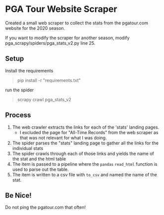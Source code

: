 # PGA Tour Website Scraper

Created a small web scraper to collect the stats from the pgatour.com website for the 2020 season.  

If you want to modify the scraper for another season, modify pga_scrapy/spiders/pga_stats_v2.py line 25.

## Setup

Install the requirements

> pip install -r "requirements.txt"

run the spider
> scrapy crawl pga_stats_v2

## Process

1) The web crawler extracts the links for each of the 'stats' landing pages.  
   * I excluded the page for "All-Time Records" from the web scraper as that was not relevant for what I was doing.  
2) The spider parses the "stats" landing page to gather all the links for the individual stats
3) The spider crawls through each of those links and yields the name of the stat and the html table
4) The item is passed to a pipeline where the `pandas` `read_html` function is used to parse out the table. 
5) The item is written to a csv file with `to_csv` and named the name of the stat. 

## Be Nice!

Do not ping the pgatour.com that often!

